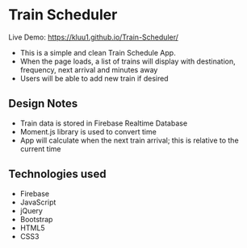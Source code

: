 # Train Scheduler
Live Demo: https://kluu1.github.io/Train-Scheduler/
- This is a simple and clean Train Schedule App.
- When the page loads, a list of trains will display with destination, frequency, next arrival and minutes away
- Users will be able to add new train if desired

## Design Notes
- Train data is stored in Firebase Realtime Database
- Moment.js library is used to convert time
- App will calculate when the next train arrival; this is relative to the current time

## Technologies used
- Firebase
- JavaScript
- jQuery
- Bootstrap
- HTML5
- CSS3
